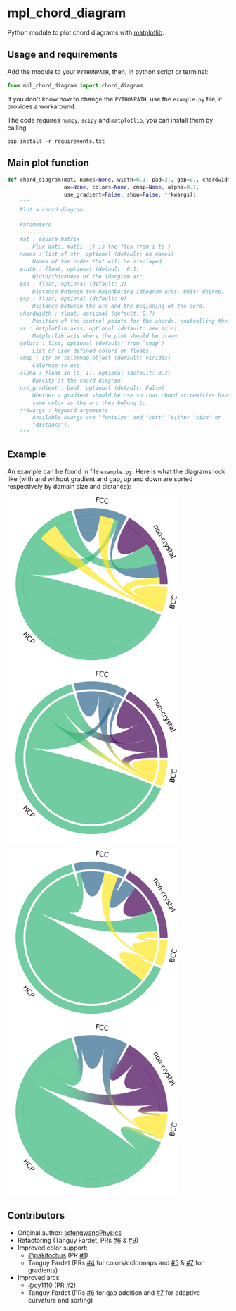 # mpl_chord_diagram

Python module to plot chord diagrams with [matplotlib](https://matplotlib.org).


## Usage and requirements

Add the module to your ``PYTHONPATH``, then, in python script or terminal:

```python
from mpl_chord_diagram import chord_diagram
```

If you don't know how to change the ``PYTHONPATH``, use the ``example.py``
file, it provides a workaround.

The code requires ``numpy``, ``scipy`` and ``matplotlib``, you can install
them by calling

    pip install -r requirements.txt 


## Main plot function

```python
def chord_diagram(mat, names=None, width=0.1, pad=2., gap=0., chordwidth=0.7,
                  ax=None, colors=None, cmap=None, alpha=0.7,
                  use_gradient=False, show=False, **kwargs):
    """
    Plot a chord diagram.

    Parameters
    ----------
    mat : square matrix
        Flux data, mat[i, j] is the flux from i to j
    names : list of str, optional (default: no names)
        Names of the nodes that will be displayed.
    width : float, optional (default: 0.1)
        Width/thickness of the ideogram arc.
    pad : float, optional (default: 2)
        Distance between two neighboring ideogram arcs. Unit: degree.
    gap : float, optional (default: 0)
        Distance between the arc and the beginning of the cord.
    chordwidth : float, optional (default: 0.7)
        Position of the control points for the chords, controlling their shape.
    ax : matplotlib axis, optional (default: new axis)
        Matplotlib axis where the plot should be drawn.
    colors : list, optional (default: from `cmap`)
        List of user defined colors or floats.
    cmap : str or colormap object (default: viridis)
        Colormap to use.
    alpha : float in [0, 1], optional (default: 0.7)
        Opacity of the chord diagram.
    use_gradient : bool, optional (default: False)
        Whether a gradient should be use so that chord extremities have the
        same color as the arc they belong to.
    **kwargs : keyword arguments
        Available kwargs are "fontsize" and "sort" (either "size" or
        "distance").
    """
```

## Example

An example can be found in file `example.py`.
Here is what the diagrams look like (with and without gradient and gap,
up and down are sorted respectively by domain size and distance):

<img src="example_sort-size.png" width="390"
     alt="Chord diagram without gradient, sorted by size"><img
     src="example_gradient_sort-size.png" width="390"
     alt="Chord diagram without gradient, sorted by size">

<img src="example_sort-distance.png" width="390"
     alt="Chord diagram without gradient, sorted by distance"><img
     src="example_gradient_sort-distance.png" width="390"
     alt="Chord diagram without gradient, dorted by distance">


## Contributors

* Original author: [@fengwangPhysics](https://github.com/fengwangPhysics)
* Refactoring (Tanguy Fardet, PRs
  [#6](https://github.com/Silmathoron/matplotlib-chord-diagram/pull/6) &
  [#9](https://github.com/Silmathoron/matplotlib-chord-diagram/pull/9))
* Improved color support:
   - [@pakitochus](https://github.com/pakitochus) (PR [#1](https://github.com/Silmathoron/matplotlib-chord-diagram/pull/1))
   - Tanguy Fardet (PRs
      [#4](https://github.com/Silmathoron/matplotlib-chord-diagram/pull/4) for
      colors/colormaps and
      [#5](https://github.com/Silmathoron/matplotlib-chord-diagram/pull/5) &
      [#7](https://github.com/Silmathoron/matplotlib-chord-diagram/pull/7) for
      gradients)
* Improved arcs:
   - [@cy1110](https://github.com/cy1110) (PR [#2](https://github.com/Silmathoron/matplotlib-chord-diagram/pull/2))
   - Tanguy Fardet (PRs
     [#6](https://github.com/Silmathoron/matplotlib-chord-diagram/pull/6) for
     gap addition and
     [#7](https://github.com/Silmathoron/matplotlib-chord-diagram/pull/7) for
     adaptive curvature and sorting)
